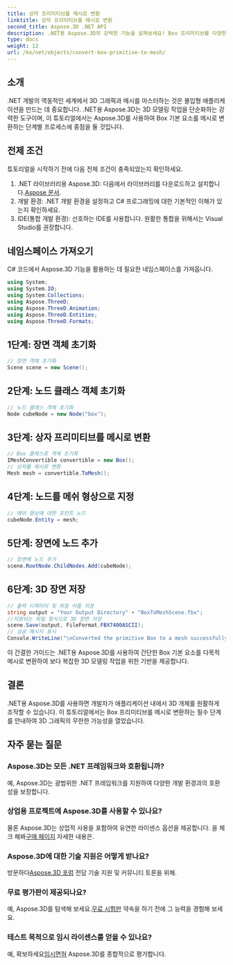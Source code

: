 ```yaml
---
title: 상자 프리미티브를 메시로 변환
linktitle: 상자 프리미티브를 메시로 변환
second_title: Aspose.3D .NET API
description: .NET용 Aspose.3D의 강력한 기능을 살펴보세요! Box 프리미티브를 다양한 메시로 쉽게 변환할 수 있습니다. 지금 귀하의 3D 그래픽 게임을 한 차원 높여보세요.
type: docs
weight: 12
url: /ko/net/objects/convert-box-primitive-to-mesh/
---
```

## 소개
.NET 개발의 역동적인 세계에서 3D 그래픽과 메시를 마스터하는 것은 몰입형 애플리케이션을 만드는 데 중요합니다. .NET용 Aspose.3D는 3D 모델링 작업을 단순화하는 강력한 도구이며, 이 튜토리얼에서는 Aspose.3D를 사용하여 Box 기본 요소를 메시로 변환하는 단계별 프로세스에 중점을 둘 것입니다.
## 전제 조건
튜토리얼을 시작하기 전에 다음 전제 조건이 충족되었는지 확인하세요.
1.  .NET 라이브러리용 Aspose.3D: 다음에서 라이브러리를 다운로드하고 설치합니다.[Aspose 문서](https://reference.aspose.com/3d/net/).
2. 개발 환경: .NET 개발 환경을 설정하고 C# 프로그래밍에 대한 기본적인 이해가 있는지 확인하세요.
3. IDE(통합 개발 환경): 선호하는 IDE를 사용합니다. 원활한 통합을 위해서는 Visual Studio를 권장합니다.
## 네임스페이스 가져오기
C# 코드에서 Aspose.3D 기능을 활용하는 데 필요한 네임스페이스를 가져옵니다.
```csharp
using System;
using System.IO;
using System.Collections;
using Aspose.ThreeD;
using Aspose.ThreeD.Animation;
using Aspose.ThreeD.Entities;
using Aspose.ThreeD.Formats;
```
## 1단계: 장면 객체 초기화
```csharp
// 장면 객체 초기화
Scene scene = new Scene();
```
## 2단계: 노드 클래스 객체 초기화
```csharp
// 노드 클래스 객체 초기화
Node cubeNode = new Node("box");
```
## 3단계: 상자 프리미티브를 메시로 변환
```csharp
// Box 클래스로 객체 초기화
IMeshConvertible convertible = new Box();
// 상자를 메시로 변환
Mesh mesh = convertible.ToMesh();
```
## 4단계: 노드를 메쉬 형상으로 지정
```csharp
// 메쉬 형상에 대한 포인트 노드
cubeNode.Entity = mesh;
```
## 5단계: 장면에 노드 추가
```csharp
// 장면에 노드 추가
scene.RootNode.ChildNodes.Add(cubeNode);
```
## 6단계: 3D 장면 저장
```csharp
// 출력 디렉터리 및 파일 이름 지정
string output = "Your Output Directory" + "BoxToMeshScene.fbx";
//지원되는 파일 형식으로 3D 장면 저장
scene.Save(output, FileFormat.FBX7400ASCII);
// 성공 메시지 표시
Console.WriteLine("\nConverted the primitive Box to a mesh successfully.\nFile saved at " + output);
```
이 간결한 가이드는 .NET용 Aspose.3D를 사용하여 간단한 Box 기본 요소를 다목적 메시로 변환하여 보다 복잡한 3D 모델링 작업을 위한 기반을 제공합니다.
## 결론
.NET용 Aspose.3D를 사용하면 개발자가 애플리케이션 내에서 3D 개체를 원활하게 조작할 수 있습니다. 이 튜토리얼에서는 Box 프리미티브를 메시로 변환하는 필수 단계를 안내하여 3D 그래픽의 무한한 가능성을 열었습니다.
## 자주 묻는 질문
### Aspose.3D는 모든 .NET 프레임워크와 호환됩니까?
예, Aspose.3D는 광범위한 .NET 프레임워크를 지원하여 다양한 개발 환경과의 호환성을 보장합니다.
### 상업용 프로젝트에 Aspose.3D를 사용할 수 있나요?
 물론 Aspose.3D는 상업적 사용을 포함하여 유연한 라이센스 옵션을 제공합니다. 을 체크 해봐[구매 페이지](https://purchase.aspose.com/buy) 자세한 내용은.
### Aspose.3D에 대한 기술 지원은 어떻게 받나요?
 방문하다[Aspose.3D 포럼](https://forum.aspose.com/c/3d/18) 전담 기술 지원 및 커뮤니티 토론을 위해.
### 무료 평가판이 제공되나요?
 예, Aspose.3D를 탐색해 보세요.[무료 시험판](https://releases.aspose.com/) 약속을 하기 전에 그 능력을 경험해 보세요.
### 테스트 목적으로 임시 라이센스를 얻을 수 있나요?
 예, 확보하세요[임시면허](https://purchase.aspose.com/temporary-license/) Aspose.3D를 종합적으로 평가합니다.